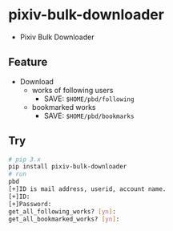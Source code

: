 # pixiv-bulk-downloader

- Pixiv Bulk Downloader

## Feature

- Download
  - works of following users
    - SAVE: `$HOME/pbd/following`
  - bookmarked works
    - SAVE: `$HOME/pbd/bookmarks`

## Try

```bash
# pip 3.x
pip install pixiv-bulk-downloader
# run
pbd
[+]ID is mail address, userid, account name.
[+]ID:
[+]Password:
get_all_following_works? [yn]:
get_all_bookmarked_works? [yn]:
```
